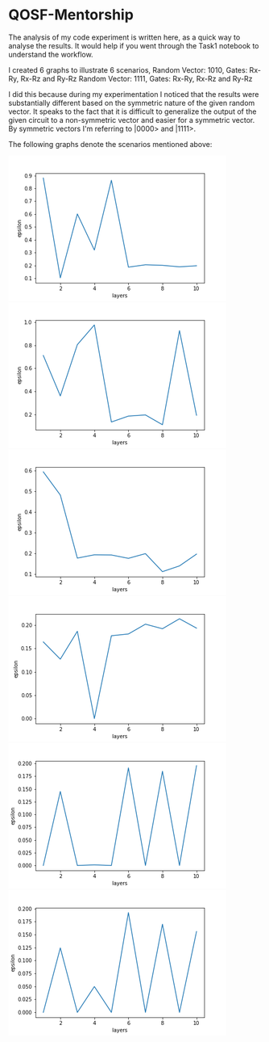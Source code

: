 # QOSF-Mentorship

The analysis of my code experiment is written here, as a quick way to analyse the results. It would help if you went through the Task1 notebook to understand the workflow. 

I created 6 graphs to illustrate 6 scenarios, Random Vector: 1010, Gates: Rx-Ry, Rx-Rz and Ry-Rz
                                              Random Vector: 1111, Gates: Rx-Ry, Rx-Rz and Ry-Rz
                                             
I did this because during my experimentation I noticed that the results were substantially different based on the symmetric nature of the given random vector. 
It speaks to the fact that it is difficult to generalize the output of the given circuit to a non-symmetric vector and easier for a symmetric vector. By symmetric vectors I'm referring
to |0000> and |1111>. 

The following graphs denote the scenarios mentioned above:

![Random Vector 1010, Rx-Ry](https://github.com/atagade/QOSF-Mentorship/blob/master/rand_1010rxry.png)
![Random Vector 1010, Rx-Rz](https://github.com/atagade/QOSF-Mentorship/blob/master/rand_1010rxrz.png)
![Random Vector 1010, Ry-Rz](https://github.com/atagade/QOSF-Mentorship/blob/master/rand_1010ryrz.png)
![Random Vector 1111, Rx-Ry](https://github.com/atagade/QOSF-Mentorship/blob/master/rand_1111rxry.png)
![Random Vector 1111, Rx-Rz](https://github.com/atagade/QOSF-Mentorship/blob/master/rand_1111rxrz.png)
![Random Vector 1111, Ry-Rz](https://github.com/atagade/QOSF-Mentorship/blob/master/rand_1111ryrz.png)
